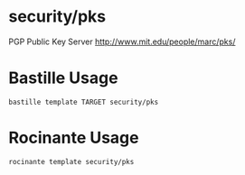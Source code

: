 # security/pks
PGP Public Key Server
http://www.mit.edu/people/marc/pks/

# Bastille Usage
```shell
bastille template TARGET security/pks
```

# Rocinante Usage
```shell
rocinante template security/pks
```
